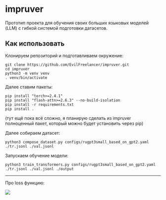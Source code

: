 # impruver

Прототип проекта для обучения своих больших языковых моделей (LLM) с гибкой системой подготовки датасетов.

## Как использовать

Клонируем репозиторий и подготавливаем окружение:

```shell
git clone https://github.com/EvilFreelancer/impruver.git
cd impruver
python3 -m venv venv
. venv/bin/activate
```

Далее ставим пакеты:

```shell
pip install "torch>=2.4.1"
pip install "flash-attn>=2.6.3" --no-build-isolation
pip install -r requirements.txt
pip install .
```

(тут ещё пока всё сложно, я планирую сделать из impruver полноценный пакет, который можно будет установить через pip)

Далее собираем датасет:

```shell
python3 compose_dataset.py configs/rugpt3small_based_on_gpt2.yaml ./tr.jsonl ./val.jsonl
```

Запускаем обучение модели:

```shell
python3 train_transformers.py configs/rugpt3small_based_on_gpt2.yaml ./tr.jsonl ./val.jsonl ./output
```

---

Про loss функцию:

![](https://b2633864.smushcdn.com/2633864/wp-content/uploads/2019/08/keras_learning_rate_finder_header.png?lossy=2&strip=1&webp=1)
